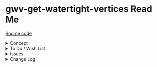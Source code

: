 # gwv-get-watertight-vertices Read Me

[Source code]()

<details>

<summary>Concept</summary>

1. Find all surfaces in gbXML file
2. Discard all Shade surfaces
3. Find all planar geometry in each surface
4. Discard planar geometry associated to openings
5. Find all coordinates in surface planar geometry
6. Identify all unique coordinates
7. Identify the number of instances or uses for each coordinate
8. If a coordinate is only used once flag as issue

A typical external corner has three identical corner coordinates.

An two interior floors with continuous interior walls creates twelve identical corner coordinates.

The appearance of just two identical coordinates occurs from time to time. These may or may not be valid. A check for this condition is work to be done.

</details>

<details>

<summary>To Do / Wish List</summary>


</details>

<details>

<summary>Issues</summary>


</details>

<details>

<summary>Change Log</summary>

### 2019-06-07 ~ Theo


* F - GWV.js: First commit

</details>